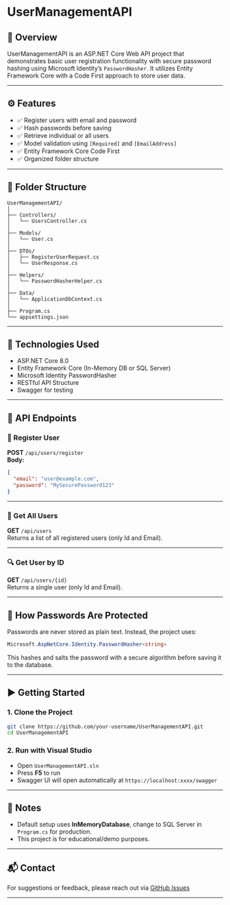 # UserManagementAPI

## 📌 Overview

UserManagementAPI is an ASP.NET Core Web API project that demonstrates basic user registration functionality with secure password hashing using Microsoft Identity’s `PasswordHasher`. It utilizes Entity Framework Core with a Code First approach to store user data.

---

## ⚙️ Features

- ✅ Register users with email and password
- ✅ Hash passwords before saving
- ✅ Retrieve individual or all users
- ✅ Model validation using `[Required]` and `[EmailAddress]`
- ✅ Entity Framework Core Code First
- ✅ Organized folder structure

---

## 📂 Folder Structure

```
UserManagementAPI/
│
├── Controllers/
│   └── UsersController.cs
│
├── Models/
│   └── User.cs
│
├── DTOs/
│   ├── RegisterUserRequest.cs
│   └── UserResponse.cs
│
├── Helpers/
│   └── PasswordHasherHelper.cs
│
├── Data/
│   └── ApplicationDbContext.cs
│
├── Program.cs
└── appsettings.json
```

---

## 🔐 Technologies Used

- ASP.NET Core 8.0
- Entity Framework Core (In-Memory DB or SQL Server)
- Microsoft Identity PasswordHasher
- RESTful API Structure
- Swagger for testing

---

## 🔄 API Endpoints

### 👤 Register User
**POST** `/api/users/register`  
**Body:**
```json
{
  "email": "user@example.com",
  "password": "MySecurePassword123"
}
```

---

### 👀 Get All Users
**GET** `/api/users`  
Returns a list of all registered users (only Id and Email).

---

### 🔍 Get User by ID
**GET** `/api/users/{id}`  
Returns a single user (only Id and Email).

---

## 🧠 How Passwords Are Protected

Passwords are never stored as plain text. Instead, the project uses:

```csharp
Microsoft.AspNetCore.Identity.PasswordHasher<string>
```

This hashes and salts the password with a secure algorithm before saving it to the database.

---

## ▶️ Getting Started

### 1. Clone the Project

```bash
git clone https://github.com/your-username/UserManagementAPI.git
cd UserManagementAPI
```

### 2. Run with Visual Studio

- Open `UserManagementAPI.sln`
- Press **F5** to run
- Swagger UI will open automatically at `https://localhost:xxxx/swagger`

---

## 📌 Notes

- Default setup uses **InMemoryDatabase**, change to SQL Server in `Program.cs` for production.
- This project is for educational/demo purposes.

---

## 📬 Contact

For suggestions or feedback, please reach out via [GitHub Issues](https://github.com/your-username/UserManagementAPI/issues)

---
